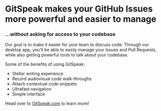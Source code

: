# GitSpeak makes your GitHub Issues more powerful and easier to manage

### ...without asking for access to your codebase

Our goal is to make it easier for your team to discuss code. Through our desktop app, you'll be able to easily manage your Issues and Pull Requests, while also getting powerful tools to talk about your codebase.

Some of the benefits of using GitSpeak:

- Stellar writing experience
- Record audiovisual code walk-throughs
- Attach contextual code snippets
- Ultrafast navigation
- Simple interface

Head over to [GitSpeak.com](https://gitspeak.com/) to learn more!
